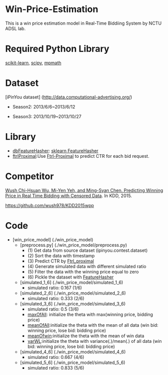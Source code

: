 # Win-Price-Estimation
This is a win price estimation model in Real-Time Biddiing System by NCTU ADSL lab.

# Required Python Library
  [scikit-learn](http://scikit-learn.org/stable/), [scipy](https://www.scipy.org/), [mpmath](http://mpmath.org/)

# Dataset

[iPinYou dataset] (http://data.computational-advertising.org/)

  * Season2: 2013/6/6~2013/6/12

  * Season3: 2013/10/19~2013/10/27

# Library
   * [dbFeatureHasher](./dbFeatureHasher): [sklearn FeatureHasher](http://scikit-learn.org/stable/modules/generated/sklearn.feature_extraction.FeatureHasher.html)
   * [ftrlProximal](./ftrlProximal):Use [Ftrl-Proximal](https://www.eecs.tufts.edu/~dsculley/papers/ad-click-prediction.pdf) to predict CTR for each bid request. 


# Competitor
  [Wush Chi-Hsuan Wu, Mi-Yen Yeh, and Ming-Syan Chen. Predicting Winning Price in Real Time Bidding with Censored Data](http://www0.cs.ucl.ac.uk/staff/w.zhang/rtb-papers/win-price-pred.pdf). In KDD, 2015.
  
  https://github.com/wush978/KDD2015wpp
  
# Code
  * [win_price_model] (./win_price_model)
    * [preprocess.py] (./win_price_model/preprocess.py)
        * (1) Get data from source dataset (ipinyou.contest.dataset)
        * (2) Sort the data with timestamp
        * (3) Predict CTR by [Ftrl_proximal](./ftrlProximal)
        * (4) Generate simulated data with different simulated ratio
        * (5) Filter the data with the winning price equal to zero
        * (6) Pickle the dataset with [FeatureHasher](./dbFeatureHasher)
    * [simulated_1_6] (./win_price_model/simulated_1_6)
      * simulated ratio: 0.167 (1/6)
    * [simulated_2_6] (./win_price_model/simulated_2_6)
      * simulated ratio: 0.333 (2/6)
    * [simulated_3_6] (./win_price_model/simulated_3_6)
      * simulated ratio: 0.5   (3/6)
      * [maxOfAll](./win_price_model/simulated_3_6/maxOfAll/season2): initialize the theta with max(winning price, bidding price)
      * [meanOfAll](./win_price_model/simulated_3_6/meanOfAll/season2):initialize the theta with the mean of all data (win bid: winning price, lose bid: bidding price)
      * [meanOfwin](./win_price_model/simulated_3_6/meanOfwin/season2):initialize the theta with the mean of win data
      * [varWL](./win_price_model/simulated_3_6/varWL/season2):initialize the theta with variance(.)/mean(.) of all data (win bid: winning price, lose bid: bidding price)
    * [simulated_4_6] (./win_price_model/simulated_4_6)
      * simulated ratio: 0.667 (4/6)
    * [simulated_5_6] (./win_price_model/simulated_5_6)
      * simulated ratio: 0.833 (5/6)
